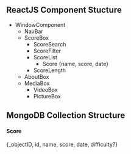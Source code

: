 ## ReactJS Component Stucture ##
- WindowComponent
  - NavBar
  - ScoreBox
    - ScoreSearch
    - ScoreFilter
    - ScoreList
      - Score {name, score, date}
    - ScoreLength
  - AboutBox
  - MediaBox
    - VideoBox
    - PictureBox

## MongoDB Collection Structure ##
#### Score ####
{_objectID, id, name, score, date, difficulty?}
